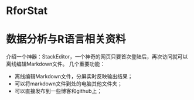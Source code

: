 # RforStat
# 数据分析与R语言相关资料
介绍一个神器：StackEditor，一个神奇的网页只要首次登陆后，再次访问就可以离线编辑Markdown文件。
几个重要功能：

- 离线编辑Markdown文件，分屏实时反映输出结果；
- 可以将markdown文件到处的电脑其他文件夹；
- 可以直接发布到一些博客和github上；
